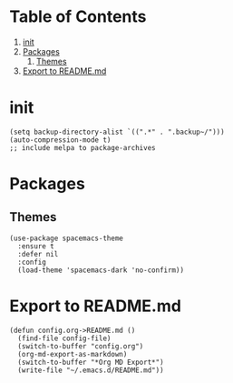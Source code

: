 
# Table of Contents

1.  [init](#org28706a1)
2.  [Packages](#org3b4c466)
    1.  [Themes](#org292e178)
3.  [Export to README.md](#org35676c1)



<a id="org28706a1"></a>

# init

    (setq backup-directory-alist `((".*" . ".backup~/")))
    (auto-compression-mode t)
    ;; include melpa to package-archives


<a id="org3b4c466"></a>

# Packages


<a id="org292e178"></a>

## Themes

    (use-package spacemacs-theme
      :ensure t
      :defer nil
      :config
      (load-theme 'spacemacs-dark 'no-confirm))


<a id="org35676c1"></a>

# Export to README.md

    (defun config.org->README.md ()
      (find-file config-file)
      (switch-to-buffer "config.org")
      (org-md-export-as-markdown)
      (switch-to-buffer "*Org MD Export*")
      (write-file "~/.emacs.d/README.md"))

